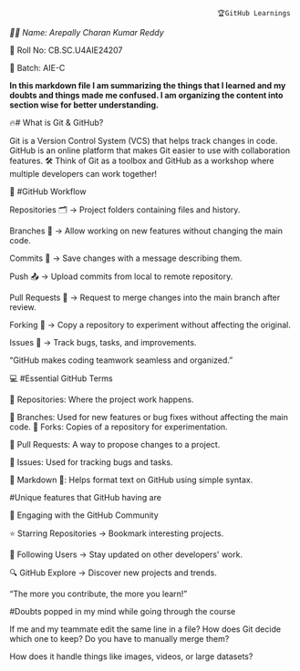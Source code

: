                                                        🏆GitHub Learnings 

*👨‍💻 Name: Arepally Charan Kumar Reddy*

📌 Roll No: CB.SC.U4AIE24207

📂 Batch: AIE-C

**In this markdown file I am summarizing the things that I learned and my doubts and things made me confused.
I am organizing the content into section wise for better understanding.**

🔥# What is Git & GitHub?

Git is a Version Control System (VCS) that helps track changes in code.
GitHub is an online platform that makes Git easier to use with collaboration features.
🛠️ Think of Git as a toolbox and GitHub as a workshop where multiple developers can work together!

🔄 #GitHub Workflow

Repositories 🗂️ → Project folders containing files and history.

Branches 🌱 → Allow working on new features without changing the main code.

Commits 💾 → Save changes with a message describing them.

Push 📤 → Upload commits from local to remote repository.

Pull Requests 🔄 → Request to merge changes into the main branch after review.

Forking 🍴 → Copy a repository to experiment without affecting the original.

Issues 📝 → Track bugs, tasks, and improvements.

“GitHub makes coding teamwork seamless and organized.”

💻 #Essential GitHub Terms

🔹 Repositories: Where the project work happens.

🔹 Branches: Used for new features or bug fixes without affecting the main code.
🔹 Forks: Copies of a repository for experimentation.

🔹 Pull Requests: A way to propose changes to a project.

🔹 Issues: Used for tracking bugs and tasks.

🔹 Markdown 📄: Helps format text on GitHub using simple syntax.

#Unique features that GitHub having are

🚀 Engaging with the GitHub Community

⭐ Starring Repositories → Bookmark interesting projects.

👥 Following Users → Stay updated on other developers' work.

🔍 GitHub Explore → Discover new projects and trends.

“The more you contribute, the more you learn!”

#Doubts popped in my mind while going through the course

 If me and my teammate edit the same line in a file? How does Git decide which one to keep? Do you have to manually merge them?
 
 How does it handle things like images, videos, or large datasets?
 
